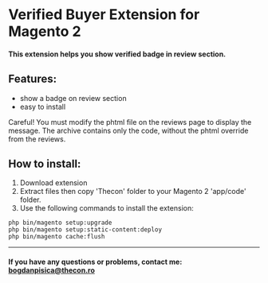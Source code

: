 # Verified Buyer Extension for Magento 2

#### This extension helps you show verified badge in review section.

## Features:
- show a badge on review section
- easy to install

Careful! You must modify the phtml file on the reviews page to display the message. The archive contains only the code, without the phtml override from the reviews.

## How to install:
1. Download extension
2. Extract files then copy 'Thecon' folder to your Magento 2 'app/code' folder.
3. Use the following commands to install the extension:

```
php bin/magento setup:upgrade
php bin/magento setup:static-content:deploy
php bin/magento cache:flush
```
___________________________________________________________________________________________________
#### If you have any questions or problems, contact me: <a href="mailto:bogdanpisica@thecon.ro">bogdanpisica@thecon.ro</a>
